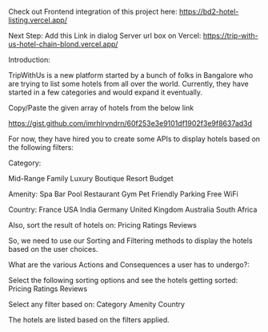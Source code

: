 Check out Frontend integration of this project here: https://bd2-hotel-listing.vercel.app/

Next Step: Add this Link in dialog Server url box on Vercel: https://trip-with-us-hotel-chain-blond.vercel.app/

Introduction:

TripWithUs is a new platform started by a bunch of folks in Bangalore who are trying to list some hotels from all over the world. Currently, they have started in a few categories and would expand it eventually.

Copy/Paste the given array of hotels from the below link

https://gist.github.com/imrhlrvndrn/60f253e3e9101df1902f3e9f8637ad3d

For now, they have hired you to create some APIs to display hotels based on the following filters:

Category:

 Mid-Range
 Family
 Luxury
 Boutique
 Resort
 Budget

Amenity:
 Spa
 Bar
 Pool
 Restaurant
 Gym
 Pet Friendly
 Parking
 Free WiFi

Country:
 France
 USA
 India
 Germany
 United Kingdom
 Australia
 South Africa

Also, sort the result of hotels on:
 Pricing
 Ratings
 Reviews

So, we need to use our Sorting and Filtering methods to display the hotels based on the user choices.

What are the various Actions and Consequences a user has to undergo?:

Select the following sorting options and see the hotels getting sorted:
 Pricing
 Ratings
 Reviews

Select any filter based on:
 Category
 Amenity
 Country

The hotels are listed based on the filters applied.